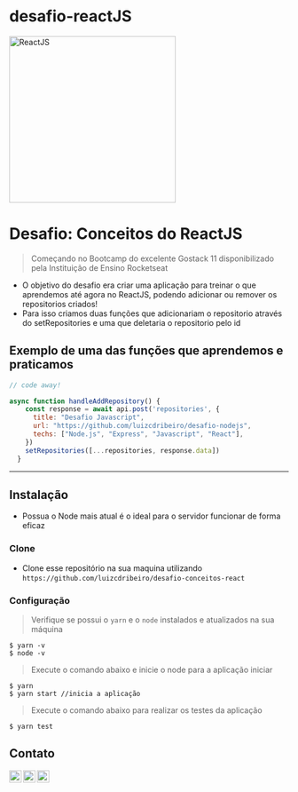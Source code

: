 # desafio-reactJS


<img src="https://reactjs.org/logo-og.png" title="ReactJS" alt="ReactJS" width="300" align="center">


# Desafio: Conceitos do ReactJS

> Começando no Bootcamp do excelente Gostack 11 disponibilizado pela Instituição de Ensino Rocketseat

- O objetivo do desafio era  criar uma aplicação para treinar o que aprendemos até agora no ReactJS, podendo adicionar ou remover os repositorios criados!
- Para isso criamos duas funções que adicionariam o repositorio através do setRepositories e uma que deletaria o repositorio pelo id


## Exemplo de uma das funções que aprendemos e praticamos

```javascript
// code away!

async function handleAddRepository() {
    const response = await api.post('repositories', {
      title: "Desafio Javascript", 
      url: "https://github.com/luizcdribeiro/desafio-nodejs", 
      techs: ["Node.js", "Express", "Javascript", "React"], 
    })
    setRepositories([...repositories, response.data])
  }
```

---

## Instalação

- Possua o Node mais atual é o ideal para o servidor funcionar de forma eficaz

### Clone

- Clone esse repositório na sua maquina utilizando `https://github.com/luizcdribeiro/desafio-conceitos-react`

### Configuração

> Verifique se possui o `yarn` e o `node` instalados e atualizados na sua máquina

```shell
$ yarn -v
$ node -v
```

> Execute o comando abaixo e inicie o node para a aplicação iniciar

```shell
$ yarn
$ yarn start //inicia a aplicação
```
> Execute o comando abaixo para realizar os testes da aplicação

```shell
$ yarn test
```

## Contato

<a href="https://twitter.com/luizjuniordant1">
  <img align="left" alt="Ajay's Twitter" width="22px" src="https://cdn.jsdelivr.net/npm/simple-icons@v3/icons/twitter.svg" />
</a>
<a href="https://www.linkedin.com/in/luiz-carlos-dantas-ribeiro-junior-7422b9124/">
  <img align="left" alt="Ajay's Linkdein" width="22px" src="https://cdn.jsdelivr.net/npm/simple-icons@v3/icons/linkedin.svg" />
</a>
<a href="https://github.com/luizcdribeiro">
  <img align="left" alt="Ajay's Github" width="22px" src="https://cdn.jsdelivr.net/npm/simple-icons@v3/icons/github.svg" />
</a>
